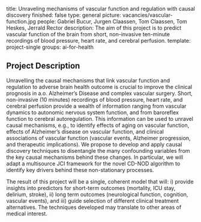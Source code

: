title: Unraveling mechanisms of vascular function and regulation with causal discovery
finished: false 
type: general 
picture: vacancies/vascular-function.jpg 
people: Gabriel Bucur, Jurgen Claassen, Tom Claassen, Tom Heskes, Jerrald Rector
description: The aim of this project is to predict vascular function of the brain from short, non-invasive ten-minute recordings of blood pressure, heart rate, and cerebral perfusion.
template: project-single 
groups: ai-for-health

## Project Description

Unravelling the causal mechanisms that link vascular function and regulation to adverse brain health outcome is crucial to improve the clinical prognosis in a.o. Alzheimer’s Disease and complex vascular surgery. Short, non-invasive (10 minutes) recordings of blood pressure, heart rate, and cerebral perfusion provide a wealth of information ranging from vascular dynamics to autonomic nervous system function, and from baroreflex function to cerebral autoregulation. This information can be used to unravel causal mechanisms, e.g., to identify effects of aging on vascular function, effects of Alzheimer’s disease on vascular function, and clinical associations of vascular function (vascular events, Alzheimer progression, and therapeutic implications). We propose to develop and apply causal discovery techniques to disentangle the many confounding variables from the key causal mechanisms behind these changes. In particular, we will adapt a multisource JCI framework for the novel CD-NOD algorithm to identify key drivers behind these non-stationary processes.

The result of this project will be a single, coherent model that will: i) provide insights into predictors for short-term outcomes (mortality, ICU stay, delirium, stroke), ii) long term outcomes (neurological function, cognition, vascular events), and iii) guide selection of different clinical treatment alternatives. The techniques developed may translate to other areas of medical interest.

